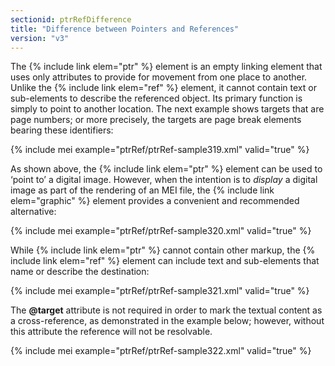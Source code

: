 ```yaml
---
sectionid: ptrRefDifference
title: "Difference between Pointers and References"
version: "v3"
---
```


The {% include link elem="ptr" %} element is an empty linking element that uses only attributes to provide for movement from one place to another. Unlike the {% include link elem="ref" %} element, it cannot contain text or sub-elements to describe the referenced object. Its primary function is simply to point to another location. The next example shows targets that are page numbers; or more precisely, the targets are page break elements bearing these identifiers:

{% include mei example="ptrRef/ptrRef-sample319.xml" valid="true" %}

As shown above, the {% include link elem="ptr" %} element can be used to ‘point to’ a digital image. However, when the intention is to *display* a digital image as part of the rendering of an MEI file, the {% include link elem="graphic" %} element provides a convenient and recommended alternative:

{% include mei example="ptrRef/ptrRef-sample320.xml" valid="true" %}

While {% include link elem="ptr" %} cannot contain other markup, the {% include link elem="ref" %} element can include text and sub-elements that name or describe the destination:

{% include mei example="ptrRef/ptrRef-sample321.xml" valid="true" %}

The **@target** attribute is not required in order to mark the textual content as a cross-reference, as demonstrated in the example below; however, without this attribute the reference will not be resolvable.

{% include mei example="ptrRef/ptrRef-sample322.xml" valid="true" %}
